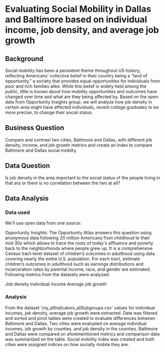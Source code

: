 # Evaluating Social Mobility in Dallas and Baltimore based on individual income, job density, and average job growth 

## Background 
Social mobility has been a persistent theme throughout US history, reflecting Americans’ collective belief in their country being a “land of opportunity,” a society that provides equal opportunities for individuals from poor and rich families alike. While this belief is widely held among the public, little is known about how mobility opportunities and outcomes have changed over time and what are they being affected by. Based on the open data from Opportunity Insights group, we will analyze how job density in certain area might have affected individuals, recent college graduates to be more precise, to change their social status.  

## Business Question
Compare and contrast two cities, Baltimore and Dallas, with different job density, income, and job growth metrics and create an index to compare Baltimore and Dallas social mobilty.   

## Data Question 
Is job density in the area important to the social status of the people living in that ara or there is no correlation between the two at all?


## Data Analysis

### Data used
We'll use open data from one source:

Opportunity Insights: The Opportunity Atlas answers this question using anonymous data following 20 million Americans from childhood to their mid-30s which allows to trace the roots of today's affluence and poverty back to the neighborhoods where people grew up. It is a comprehensive Census tract-level dataset of children’s outcomes in adulthood using data covering nearly the entire U.S. population. For each tract,  estimate children’s outcomes in adulthood such as earnings distributions and incarceration rates by parental income, race, and gender are estimated.  Following metrics from the datasets were analyzed:

Job density
Individual income 
Average job growth 

### Analysis
From the dataset 'cty_allIndicators_allSubgroups.csv' values for individual incomes, job density, average job growth were extracted. Data was filtered and sorted and pivot tables were created to evaluate differences between Baltimore and Dallas. Two cities were evaluated on average individual incomes, job growth by counties, and job density in the counties. Baltimore and Dallas were compared on aforementioned metrics and comparison data was summarized on the table.  Social mobility index was created and both cities were assigned indices on how socially mobile they are. 


 



